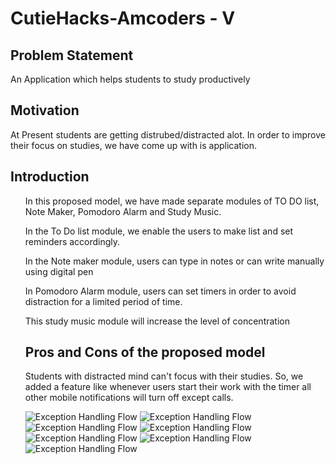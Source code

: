 # CutieHacks-Amcoders - V
## Problem Statement
<p> An Application which helps students to study productively</p>

## Motivation
  <p> At Present students are getting distrubed/distracted alot. In order to improve their focus on studies, we have come up with is application.</p>
  
## Introduction
<ol>
  <p>In this proposed model, we have made separate modules of TO DO list, Note Maker, Pomodoro Alarm and Study Music.</p>
  <p>In the To Do list module, we enable the users to make list and set reminders accordingly.</p>
  <p>In the Note maker module, users can type in notes or can write manually using digital pen</p>
  <p>In Pomodoro Alarm module, users can set timers in order to avoid distraction for a limited period of time.</p>
  <p> This study music module will increase the level of concentration</p>
  
## Pros and Cons of the proposed model

  <p> Students with distracted mind can't focus with their studies. So, we added a feature like whenever users start their work with the timer all other mobile notifications will turn off except calls.
  
  
    
  
 <!-- Images -->

![Exception Handling Flow](login.png "login page")
![Exception Handling Flow](login.png "login page")
![Exception Handling Flow](login.png "login page")
![Exception Handling Flow](login.png "login page")
![Exception Handling Flow](login.png "login page")
![Exception Handling Flow](login.png "login page")
![Exception Handling Flow](login.png "login page")
